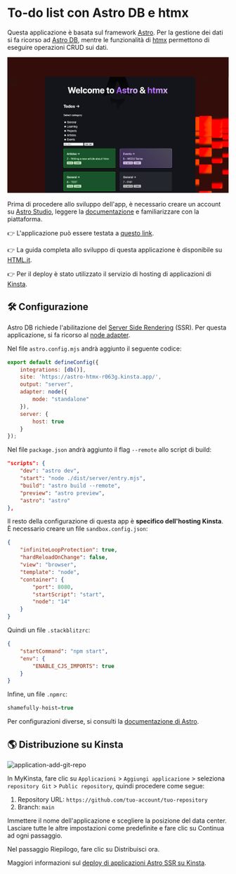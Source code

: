 # To-do list con Astro DB e htmx

Questa applicazione è basata sul framework [Astro](https://astro.build/). Per la gestione dei dati si fa ricorso ad [Astro DB](https://astro.build/db/), mentre le funzionalità di [htmx](https://htmx.org/) permettono di eseguire operazioni CRUD sui dati.

![astrobd-htmx](https://raw.githubusercontent.com/carlodaniele/astro-htmx/main/assets/astrodb-htmx-app.jpg)

Prima di procedere allo sviluppo dell'app, è necessario creare un account su [Astro Studio](https://studio.astro.build/), leggere la [documentazione](https://docs.astro.build/en/guides/astro-db/) e familiarizzare con la piattaforma.

👉 L'applicazione può essere testata a [questo link](https://astro-htmx-r063g.kinsta.app/).

👉 La guida completa allo sviluppo di questa applicazione è disponibile su [HTML.it](https://www.html.it/guide/creare-una-web-app-con-htmx-e-astro-db/).

👉 Per il deploy è stato utilizzato il servizio di hosting di applicazioni di [Kinsta](https://kinsta.com/it/hosting-applicazioni/).

## 🛠️ Configurazione
Astro DB richiede l'abilitazione del [Server Side Rendering](https://docs.astro.build/en/guides/server-side-rendering/) (SSR). Per questa applicazione, si fa ricorso al [node adapter](https://docs.astro.build/en/guides/integrations-guide/node/).

Nel file `astro.config.mjs` andrà aggiunto il seguente codice:

```js
export default defineConfig({
	integrations: [db()],
	site: 'https://astro-htmx-r063g.kinsta.app/',
	output: "server",
	adapter: node({
		mode: "standalone"
	}),
	server: {
		host: true
	}
});
```

Nel file `package.json` andrà aggiunto il flag `--remote` allo script di build:

```json
"scripts": {
	"dev": "astro dev",
	"start": "node ./dist/server/entry.mjs",
	"build": "astro build --remote",
	"preview": "astro preview",
	"astro": "astro"
},
```

Il resto della configurazione di questa app è **specifico dell'hosting Kinsta**. È necessario creare un file `sandbox.config.json`:

```json
{
	"infiniteLoopProtection": true,
	"hardReloadOnChange": false,
	"view": "browser",
	"template": "node",
	"container": {
		"port": 8080,
		"startScript": "start",
		"node": "14"
	}
}
```

Quindi un file `.stackblitzrc`:

```json
{
	"startCommand": "npm start",
	"env": {
		"ENABLE_CJS_IMPORTS": true
	}
}
```

Infine, un file `.npmrc`:

```js
shamefully-hoist=true
```

Per configurazioni diverse, si consulti la [documentazione di Astro](https://docs.astro.build/en/guides/deploy/).

## 🌎 Distribuzione su Kinsta

![application-add-git-repo](https://kinsta.com/_next/image/?url=https%3A%2F%2Fkinsta.com%2Fwp-content%2Fuploads%2F2024%2F04%2Fapplication-add-git-repo-675x1024.png&w=1920&q=75)

In MyKinsta, fare clic su `Applicazioni` > `Aggiungi applicazione` > seleziona `repository Git` > `Public repository`, quindi procedere come segue:

1. Repository URL: `https://github.com/tuo-account/tuo-repository`
2. Branch: `main`

Immettere il nome dell'applicazione e scegliere la posizione del data center. Lasciare tutte le altre impostazioni come predefinite e fare clic su Continua ad ogni passaggio.

Nel passaggio Riepilogo, fare clic su Distribuisci ora.

Maggiori informazioni sul [deploy di applicazioni Astro SSR su Kinsta](https://kinsta.com/docs/application-hosting/app-quick-start/javascript-examples/#astro-ssr).
